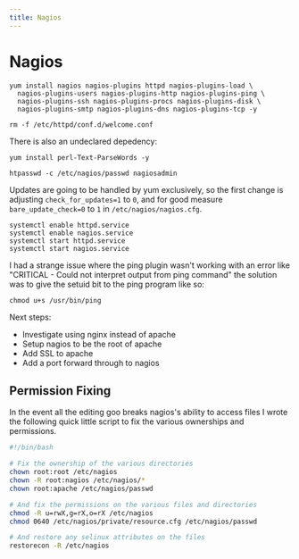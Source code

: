 ```yaml
---
title: Nagios
---
```


# Nagios

```
yum install nagios nagios-plugins httpd nagios-plugins-load \
  nagios-plugins-users nagios-plugins-http nagios-plugins-ping \
  nagios-plugins-ssh nagios-plugins-procs nagios-plugins-disk \
  nagios-plugins-smtp nagios-plugins-dns nagios-plugins-tcp -y
```

```
rm -f /etc/httpd/conf.d/welcome.conf
```

There is also an undeclared depedency:

```
yum install perl-Text-ParseWords -y
```

```
htpasswd -c /etc/nagios/passwd nagiosadmin
```

Updates are going to be handled by yum exclusively, so the first change is
adjusting `check_for_updates=1` to `0`, and for good measure
`bare_update_check=0` to `1` in `/etc/nagios/nagios.cfg`.

```
systemctl enable httpd.service
systemctl enable nagios.service
systemctl start httpd.service
systemctl start nagios.service
```

I had a strange issue where the ping plugin wasn't working with an error like
"CRITICAL - Could not interpret output from ping command" the solution was to
give the setuid bit to the ping program like so:

```
chmod u+s /usr/bin/ping
```

Next steps:

* Investigate using nginx instead of apache
* Setup nagios to be the root of apache
* Add SSL to apache
* Add a port forward through to nagios

## Permission Fixing

In the event all the editing goo breaks nagios's ability to access files I
wrote the following quick little script to fix the various ownerships and
permissions.

```sh
#!/bin/bash

# Fix the ownership of the various directories
chown root:root /etc/nagios
chown -R root:nagios /etc/nagios/*
chown root:apache /etc/nagios/passwd

# And fix the permissions on the various files and directories
chmod -R u=rwX,g=rX,o=rX /etc/nagios
chmod 0640 /etc/nagios/private/resource.cfg /etc/nagios/passwd

# And restore any selinux attributes on the files
restorecon -R /etc/nagios
```

